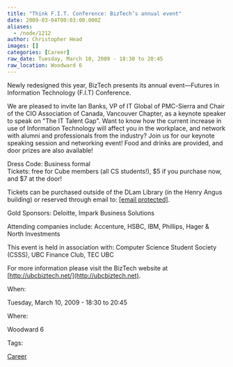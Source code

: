 ```yaml
---
title: "Think F.I.T. Conference: BizTech’s annual event"
date: 2009-03-04T00:03:00.000Z
aliases:
  - /node/1212
author: Christopher Head
images: []
categories: [Career]
raw_date: Tuesday, March 10, 2009 - 18:30 to 20:45
raw_location: Woodward 6
---
```


Newly redesigned this year, BizTech presents its annual event—Futures in Information Technology (F.I.T) Conference.

We are pleased to invite Ian Banks, VP of IT Global of PMC-Sierra and Chair of the CIO Association of Canada, Vancouver Chapter, as a keynote speaker to speak on "The IT Talent Gap". Want to know how the current increase in use of Information Technology will affect you in the workplace, and network with alumni and professionals from the industry? Join us for our keynote speaking session and networking event! Food and drinks are provided, and door prizes are also available!

Dress Code: Business formal \
Tickets: free for Cube members (all CS students!), $5 if you purchase now, and $7 at the door!

Tickets can be purchased outside of the DLam Library (in the Henry Angus building) or reserved through email to: [\[email protected\]](/cdn-cgi/l/email-protection#2a5f48494843505e4f49426a4d474b434604494547).

Gold Sponsors: Deloitte, Impark Business Solutions

Attending companies include: Accenture, HSBC, IBM, Phillips, Hager & North Investments

This event is held in association with: Computer Science Student Society (CSSS), UBC Finance Club, TEC UBC

For more information please visit the BizTech website at [http://ubcbiztech.net/](http://ubcbiztech.net).

When: 

Tuesday, March 10, 2009 - 18:30 to 20:45

Where: 

Woodward 6

Tags: 

[Career](/career)
